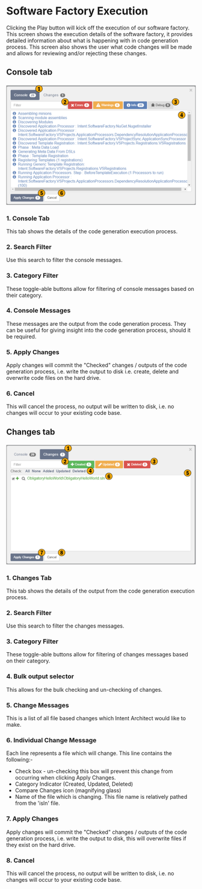 # Software Factory Execution

Clicking the Play button will kick off the execution of our software factory. This screen shows the execution details of the software factory, it provides detailed information about what is happening with in  code generation process. This screen also shows the user what code changes will be made and allows for reviewing and/or rejecting these changes.

## Console tab

![Image of the SF Execution Console](../../images/user_manual/sf_execute_console.png)

### 1. Console Tab

This tab shows the details of the code generation execution process.

### 2. Search Filter
Use this search to filter the console messages.

### 3. Category Filter
These toggle-able buttons allow for filtering of console messages based on their category.

### 4. Console Messages
These messages are the output from the code generation process. They can be useful for giving insight into the code generation process, should it be required.

### 5. Apply Changes
Apply changes will commit the "Checked" changes / outputs of the code generation process, i.e. write the output to disk i.e. create, delete and overwrite code files on the hard drive.

### 6. Cancel
This will cancel the process, no output will be written to disk, i.e. no changes will occur to your existing code base.

## Changes tab  

![Image of the SF Execution Changes](../../images/user_manual/sf_execute_changes.png)

### 1. Changes Tab
This tab shows the details of the output from the code generation execution process.

### 2. Search Filter
Use this search to filter the changes messages.

### 3. Category Filter
These toggle-able buttons allow for filtering of changes messages based on their category.

### 4. Bulk output selector
This allows for the bulk checking and un-checking of changes.

### 5. Change Messages
This is a list of all file based changes which Intent Architect would like to make.

### 6. Individual Change Message
Each line represents a file which will change. This line contains the following:-
- Check box - un-checking this box will prevent this change from occurring when clicking Apply Changes.
- Category Indicator (Created, Updated, Deleted)
- Compare Changes icon (magnifying glass)
- Name of the file which is changing. This file name is relatively pathed from the 'isln' file.

### 7. Apply Changes
Apply changes will commit the "Checked" changes / outputs of the code generation process, i.e. write the output to disk, this will overwrite files if they exist on the hard drive.

### 8. Cancel
This will cancel the process, no output will be written to disk, i.e. no changes will occur to your existing code base.
